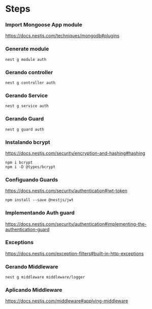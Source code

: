 # **Steps**

### Import Mongoose App module

https://docs.nestjs.com/techniques/mongodb#plugins

### Generate module

```
nest g module auth
```

### Gerando controller

```
nest g controller auth
```

### Gerando Service

```
nest g service auth
```

### Gerando Guard

```
nest g guard auth
```

### Instalando bcrypt

https://docs.nestjs.com/security/encryption-and-hashing#hashing

```
npm i bcrypt
npm i -D @types/bcrypt
```

### Configuando Guards

https://docs.nestjs.com/security/authentication#jwt-token

```
npm install --save @nestjs/jwt
```

### Implementando Auth guard

https://docs.nestjs.com/security/authentication#implementing-the-authentication-guard

### Exceptions

https://docs.nestjs.com/exception-filters#built-in-http-exceptions

### Gerando Middleware

```
nest g middleware middleware/logger
```

### Aplicando Middleware

https://docs.nestjs.com/middleware#applying-middleware
